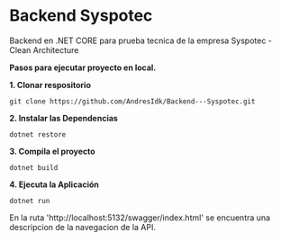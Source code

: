 # Backend Syspotec
Backend en .NET CORE para prueba tecnica de la empresa Syspotec - Clean Architecture

**Pasos para ejecutar proyecto en local.**

**1. Clonar respositorio**
```
git clone https://github.com/AndresIdk/Backend---Syspotec.git
```

**2. Instalar las Dependencias**

```
dotnet restore
```

**3. Compila el proyecto**
```
dotnet build
```

**4. Ejecuta la Aplicación**
```
dotnet run
```

En la ruta 'http://localhost:5132/swagger/index.html' se encuentra una descripcion de la navegacion de la API.
